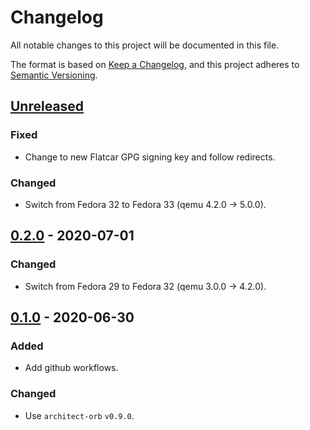 # Changelog

All notable changes to this project will be documented in this file.

The format is based on [Keep a Changelog](https://keepachangelog.com/en/1.0.0/),
and this project adheres to [Semantic Versioning](https://semver.org/spec/v2.0.0.html).



## [Unreleased]

### Fixed

- Change to new Flatcar GPG signing key and follow redirects.

### Changed

- Switch from Fedora 32 to Fedora 33 (qemu 4.2.0 -> 5.0.0).

## [0.2.0] - 2020-07-01

### Changed

- Switch from Fedora 29 to Fedora 32 (qemu 3.0.0 -> 4.2.0).

## [0.1.0] - 2020-06-30

### Added

- Add github workflows.

### Changed

- Use `architect-orb` `v0.9.0`.

[Unreleased]: https://github.com/giantswarm/k8s-kvm/compare/v0.2.0...HEAD
[0.2.0]: https://github.com/giantswarm/k8s-kvm/compare/v0.1.0...v0.2.0
[0.1.0]: https://github.com/giantswarm/k8s-kvm/releases/tag/v0.1.0
